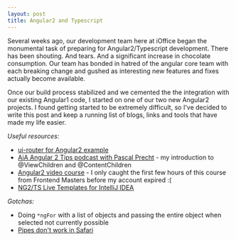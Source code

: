 ```yaml
---
layout: post
title: Angular2 and Typescript
---
```


Several weeks ago, our development team here at iOffice began the monumental task of preparing for Angular2/Typescript development. There has been shouting. And tears. And a significant increase in chocolate consumption. Our team has bonded in hatred of the angular core team with each breaking change and gushed as interesting new features and fixes actually become available.

Once our build process stabilized and we cemented the the integration with our existing Angular1 code, I started on one of our two new Angular2 projects. I found getting started to be extremely difficult, so I've decided to write this post and keep a running list of blogs, links and tools that have made my life easier.


_Useful resources:_
   * [ui-router for Angular2 example](https://github.com/ui-router/quickstart-ng2)
   * [AiA Angular 2 Tips podcast with Pascal Precht](https://devchat.tv/adv-in-angular/097-aia-angular-2-tips-with-pascal-precht) - my introduction to @ViewChildren and @ContentChildren
   * [Angular2 video course](https://frontendmasters.com/courses/angular-2/) - I only caught the first few hours of this course from Frontend Masters before my account expired :(
   * [NG2/TS Live Templates for IntelliJ IDEA](https://plugins.jetbrains.com/plugin/8395?pr=idea)
  
_Gotchas:_
   * Doing `*ngFor` with a list of objects and passing the entire object when selected not currently possible
   * [Pipes don't work in Safari](https://github.com/angular/angular/issues/3333)
